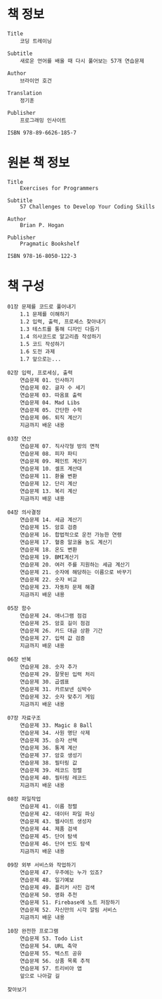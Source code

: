 # 책 정보
	Title
		코딩 트레이닝

	Subtitle
		새로운 언어를 배울 때 다시 풀어보는 57개 연습문제

	Author
		브라이언 호건

	Translation
		정기훈

	Publisher
		프로그래밍 인사이트

	ISBN 978-89-6626-185-7

# 원본 책 정보
	Title
		Exercises for Programmers

	Subtitle
		57 Challenges to Develop Your Coding Skills

	Author
		Brian P. Hogan

	Publisher
		Pragmatic Bookshelf

	ISBN 978-16-8050-122-3

# 책 구성
	01장 문제를 코드로 풀어내기
		1.1 문제를 이해하기
		1.2 입력, 출력, 프로세스 찾아내기
		1.3 테스트를 통해 디자인 다듬기
		1.4 의사코드로 알고리즘 작성하기
		1.5 코드 작성하기
		1.6 도전 과제
		1.7 앞으로는...

	02장 입력, 프로세싱, 출력
		연습문제 01. 인사하기
		연습문제 02. 글자 수 세기
		연습문제 03. 따옴표 출력
		연습문제 04. Mad Libs
		연습문제 05. 간단한 수학
		연습문제 06. 퇴직 계산기
		지금까지 배운 내용

	03장 연산
		연습문제 07. 직사각형 방의 면적
		연습문제 08. 피자 파티
		연습문제 09. 페인트 계산기
		연습문제 10. 셀프 계산대
		연습문제 11. 환율 변환
		연습문제 12. 단리 계산
		연습문제 13. 복리 계산
		지금까지 배운 내용

	04장 의사결정
		연습문제 14. 세금 계산기
		연습문제 15. 암호 검증
		연습문제 16. 합법적으로 운전 가능한 연령
		연습문제 17. 혈중 알코올 농도 계산기
		연습문제 18. 온도 변환
		연습문제 19. BMI계산기
		연습문제 20. 여러 주를 지원하는 세금 계산기
		연습문제 21. 숫자에 해당하는 이름으로 바꾸기
		연습문제 22. 숫자 비교
		연습문제 23. 자동차 문제 해결
		지금까지 배운 내용

	05장 함수
		연습문제 24. 애너그램 점검
		연습문제 25. 암호 길이 점검
		연습문제 26. 카드 대금 상환 기간
		연습문제 27. 입력 값 검증
		지금까지 배운 내용

	06장 반복
		연습문제 28. 숫자 추가
		연습문제 29. 잘못된 입력 처리
		연습문제 30. 곱셈표
		연습문제 31. 카르보넨 심박수
		연습문제 32. 숫자 맞추기 게임
		지금까지 배운 내용

	07장 자료구조
		연습문제 33. Magic 8 Ball
		연습문제 34. 사원 명단 삭제
		연습문제 35. 승자 선택
		연습문제 36. 통계 계산
		연습문제 37. 암호 생성기
		연습문제 38. 필터링 값
		연습문제 39. 레코드 정렬
		연습문제 40. 필터링 레코드
		지금까지 배운 내용

	08장 파일작업
		연습문제 41. 이름 정렬
		연습문제 42. 데이터 파일 파싱
		연습문제 43. 웹사이트 생성자
		연습문제 44. 제품 검색
		연습문제 45. 단어 탐색
		연습문제 46. 단어 빈도 탐색
		지금까지 배운 내용

	09장 외부 서비스와 작업하기
		연습문제 47. 우주에는 누가 있죠?
		연습문제 48. 일기예보
		연습문제 49. 플리커 사진 검색
		연습문제 50. 영화 추천
		연습문제 51. Firebase에 노트 저장하기
		연습문제 52. 자신만의 시각 알림 서비스
		지금까지 배운 내용

	10장 완전한 프로그램
		연습문제 53. Todo List
		연습문제 54. URL 축약
		연습문제 55. 텍스트 공유
		연습문제 56. 상품 목록 추적
		연습문제 57. 트리비아 앱
		앞으로 나아갈 길

	찾아보기